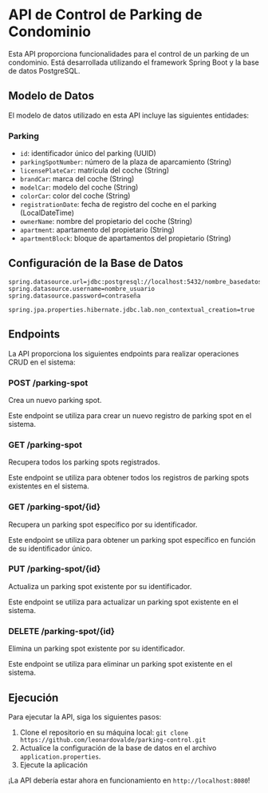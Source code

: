 # API de Control de Parking de Condominio

Esta API proporciona funcionalidades para el control de un parking de un condominio. Está desarrollada utilizando el framework Spring Boot y la base de datos PostgreSQL.

## Modelo de Datos

El modelo de datos utilizado en esta API incluye las siguientes entidades:

### Parking

- `id`: identificador único del parking (UUID)
- `parkingSpotNumber`: número de la plaza de aparcamiento (String)
- `licensePlateCar`: matrícula del coche (String)
- `brandCar`: marca del coche (String)
- `modelCar`: modelo del coche (String)
- `colorCar`: color del coche (String)
- `registrationDate`: fecha de registro del coche en el parking (LocalDateTime)
- `ownerName`: nombre del propietario del coche (String)
- `apartment`: apartamento del propietario (String)
- `apartmentBlock`: bloque de apartamentos del propietario (String)

## Configuración de la Base de Datos
```properties
spring.datasource.url=jdbc:postgresql://localhost:5432/nombre_basedatos
spring.datasource.username=nombre_usuario
spring.datasource.password=contraseña

spring.jpa.properties.hibernate.jdbc.lab.non_contextual_creation=true
```
## Endpoints

La API proporciona los siguientes endpoints para realizar operaciones CRUD en el sistema:

### POST /parking-spot

Crea un nuevo parking spot.

Este endpoint se utiliza para crear un nuevo registro de parking spot en el sistema.

### GET /parking-spot

Recupera todos los parking spots registrados.

Este endpoint se utiliza para obtener todos los registros de parking spots existentes en el sistema.

### GET /parking-spot/{id}

Recupera un parking spot específico por su identificador.

Este endpoint se utiliza para obtener un parking spot específico en función de su identificador único.

### PUT /parking-spot/{id}

Actualiza un parking spot existente por su identificador.

Este endpoint se utiliza para actualizar un parking spot existente en el sistema.

### DELETE /parking-spot/{id}

Elimina un parking spot existente por su identificador.

Este endpoint se utiliza para eliminar un parking spot existente en el sistema.


## Ejecución

Para ejecutar la API, siga los siguientes pasos:

1. Clone el repositorio en su máquina local: `git clone https://github.com/leonardovalde/parking-control.git`
2. Actualice la configuración de la base de datos en el archivo `application.properties`.
3. Ejecute la aplicación

¡La API debería estar ahora en funcionamiento en `http://localhost:8080`!
